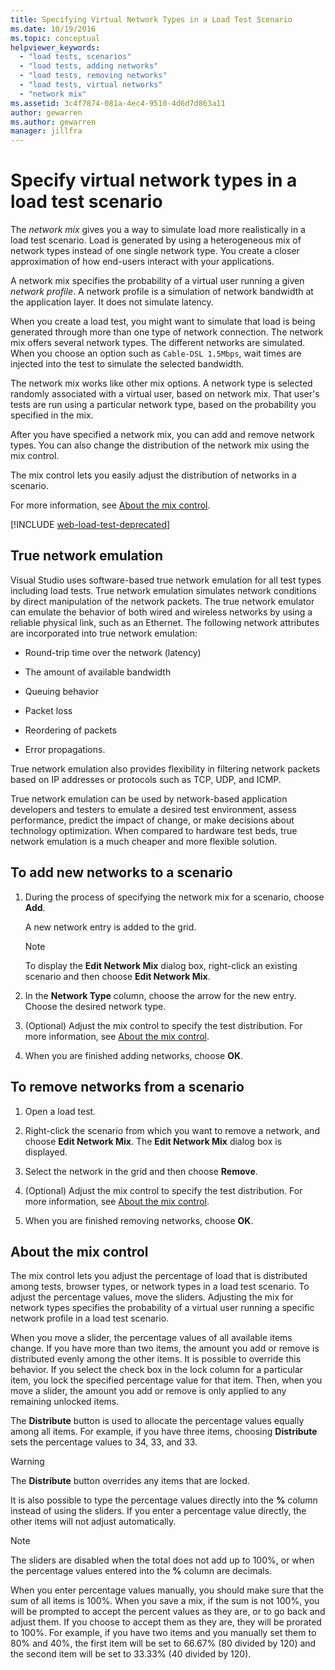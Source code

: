 ```yaml
---
title: Specifying Virtual Network Types in a Load Test Scenario
ms.date: 10/19/2016
ms.topic: conceptual
helpviewer_keywords:
  - "load tests, scenarios"
  - "load tests, adding networks"
  - "load tests, removing networks"
  - "load tests, virtual networks"
  - "network mix"
ms.assetid: 3c4f7874-081a-4ec4-9510-4d6d7d863a11
author: gewarren
ms.author: gewarren
manager: jillfra
---
```

# Specify virtual network types in a load test scenario

The *network mix* gives you a way to simulate load more realistically in a load test scenario. Load is generated by using a heterogeneous mix of network types instead of one single network type. You create a closer approximation of how end-users interact with your applications.

A network mix specifies the probability of a virtual user running a given *network profile*. A network profile is a simulation of network bandwidth at the application layer. It does not simulate latency.

When you create a load test, you might want to simulate that load is being generated through more than one type of network connection. The network mix offers several network types. The different networks are simulated. When you choose an option such as `Cable-DSL 1.5Mbps`, wait times are injected into the test to simulate the selected bandwidth.

The network mix works like other mix options. A network type is selected randomly associated with a virtual user, based on network mix. That user's tests are run using a particular network type, based on the probability you specified in the mix.

After you have specified a network mix, you can add and remove network types. You can also change the distribution of the network mix using the mix control.

The mix control lets you easily adjust the distribution of networks in a scenario.

For more information, see [About the mix control](../test/specify-virtual-network-types-in-a-load-test-scenario.md).

[!INCLUDE [web-load-test-deprecated](includes/web-load-test-deprecated.md)]

## True network emulation

Visual Studio uses software-based true network emulation for all test types including load tests. True network emulation simulates network conditions by direct manipulation of the network packets. The true network emulator can emulate the behavior of both wired and wireless networks by using a reliable physical link, such as an Ethernet. The following network attributes are incorporated into true network emulation:

- Round-trip time over the network (latency)

- The amount of available bandwidth

- Queuing behavior

- Packet loss

- Reordering of packets

- Error propagations.

True network emulation also provides flexibility in filtering network packets based on IP addresses or protocols such as TCP, UDP, and ICMP.

True network emulation can be used by network-based application developers and testers to emulate a desired test environment, assess performance, predict the impact of change, or make decisions about technology optimization. When compared to hardware test beds, true network emulation is a much cheaper and more flexible solution.

## To add new networks to a scenario

1. During the process of specifying the network mix for a scenario, choose **Add**.

     A new network entry is added to the grid.

    > [!NOTE]
    > To display the **Edit Network Mix** dialog box, right-click an existing scenario and then choose **Edit Network Mix**.

2. In the **Network Type** column, choose the arrow for the new entry. Choose the desired network type.

3. (Optional) Adjust the mix control to specify the test distribution. For more information, see [About the mix control](../test/specify-virtual-network-types-in-a-load-test-scenario.md).

4. When you are finished adding networks, choose **OK**.

## To remove networks from a scenario

1. Open a load test.

2. Right-click the scenario from which you want to remove a network, and choose **Edit Network Mix**. The **Edit Network Mix** dialog box is displayed.

3. Select the network in the grid and then choose **Remove**.

4. (Optional) Adjust the mix control to specify the test distribution. For more information, see [About the mix control](../test/specify-virtual-network-types-in-a-load-test-scenario.md).

5. When you are finished removing networks, choose **OK**.

## About the mix control

 The mix control lets you adjust the percentage of load that is distributed among tests, browser types, or network types in a load test scenario. To adjust the percentage values, move the sliders. Adjusting the mix for network types specifies the probability of a virtual user running a specific network profile in a load test scenario.

 When you move a slider, the percentage values of all available items change. If you have more than two items, the amount you add or remove is distributed evenly among the other items. It is possible to override this behavior. If you select the check box in the lock column for a particular item, you lock the specified percentage value for that item. Then, when you move a slider, the amount you add or remove is only applied to any remaining unlocked items.

 The **Distribute** button is used to allocate the percentage values equally among all items. For example, if you have three items, choosing **Distribute** sets the percentage values to 34, 33, and 33.

> [!WARNING]
> The **Distribute** button overrides any items that are locked.

 It is also possible to type the percentage values directly into the **%** column instead of using the sliders. If you enter a percentage value directly, the other items will not adjust automatically.

> [!NOTE]
> The sliders are disabled when the total does not add up to 100%, or when the percentage values entered into the **%** column are decimals.

When you enter percentage values manually, you should make sure that the sum of all items is 100%. When you save a mix, if the sum is not 100%, you will be prompted to accept the percent values as they are, or to go back and adjust them. If you choose to accept them as they are, they will be prorated to 100%.  For example, if you have two items and you manually set them to 80% and 40%, the first item will be set to 66.67% (80 divided by 120) and the second item will be set to 33.33% (40 divided by 120).